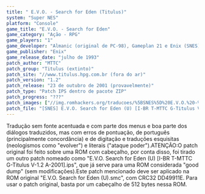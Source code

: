 ```yaml
---
title: " E.V.O. - Search for Eden (Titulus)"
system: "Super NES"
platform: "Console"
game_title: "E.V.O. - Search for Eden"
game_category: "Ação - RPG"
game_players: "1"
game_developer: "Almanic (original de PC-98), Gameplan 21 e Enix (SNES)"
game_publisher: "Enix"
game_release_date: "julho de 1993"
patch_author: "MTTC"
patch_group: "Titulus (extinto)"
patch_site: "//www.titulus.hpg.com.br (fora do ar)"
patch_version: "1.2"
patch_release: "23 de outubro de 2001 (provavelmente)"
patch_type: "Patch IPS dentro de pacote ZIP"
patch_progress: "???"
patch_images: ["//img.romhackers.org/traducoes/%5BSNES%5D%20E.V.O.%20-%20Search%20for%20Eden%20-%20Titulus%20-%201.png","//img.romhackers.org/traducoes/%5BSNES%5D%20E.V.O.%20-%20Search%20for%20Eden%20-%20Titulus%20-%202.png","//img.romhackers.org/traducoes/%5BSNES%5D%20E.V.O.%20-%20Search%20for%20Eden%20-%20Titulus%20-%203.png"]
patch_file: "[SNES] E.V.O. Search for Eden (U) [I-BR T-MTTC G-Titulus V-1.2 A-2001].zip"
---
```

Tradução sem fonte acentuada e com parte dos menus e boa parte dos diálogos traduzidos, mas com erros de pontuação, de português (principalmente concordância) e de digitação e traduções esquisitas (neologismos como "evolver") e literais ("ataque poder").ATENÇÃO:O patch original foi feito sobre uma ROM com cabeçalho, por conta disso, foi tirado um outro patch nomeado como "E.V.O. Search for Eden (U) [I-BR T-MTTC G-Titulus V-1.2 A-2001].ips", que já serve para uma ROM considerada "good dump" (sem modificações).Este patch mencionado deve ser aplicado na ROM original "E.V.O. Search for Eden (U).smc", com CRC32 DD49911E. Para usar o patch original, basta por um cabeçalho de 512 bytes nessa ROM.